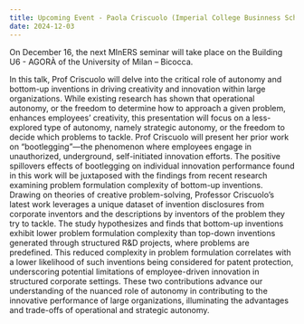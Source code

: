 ```yaml
---
title: Upcoming Event - Paola Criscuolo (Imperial College Businness School) seminar on 16 June
date: 2024-12-03
---
```


On December 16, the next MInERS seminar will take place on the Building U6 - AGORÀ of the University of Milan – Bicocca.

<!--more-->
In this talk, Prof Criscuolo will delve into the critical role of autonomy and bottom-up inventions in driving creativity and innovation within large organizations. While existing research has shown that operational autonomy, or the freedom to determine how to approach a given problem, enhances employees’ creativity, this presentation will focus on a less-explored type of autonomy, namely strategic autonomy, or the freedom to decide which problems to tackle. Prof Criscuolo will present her prior work on “bootlegging”—the phenomenon where employees engage in unauthorized, underground, self-initiated innovation efforts. The positive spillovers effects of bootlegging on individual innovation performance found in this work will be juxtaposed with the findings from recent research examining problem formulation complexity of bottom-up inventions. Drawing on theories of creative problem-solving, Professor Criscuolo’s latest work leverages a unique dataset of invention disclosures from corporate inventors and the descriptions by inventors of the problem they try to tackle. The study hypothesizes and finds that bottom-up inventions exhibit lower problem formulation complexity than top-down inventions generated through structured R&D projects, where problems are predefined. This reduced complexity in problem formulation correlates with a lower likelihood of such inventions being considered for patent protection, underscoring potential limitations of employee-driven innovation in structured corporate settings. These two contributions advance our understanding of the nuanced role of autonomy in contributing to the innovative performance of large organizations, illuminating the advantages and trade-offs of operational and strategic autonomy.
